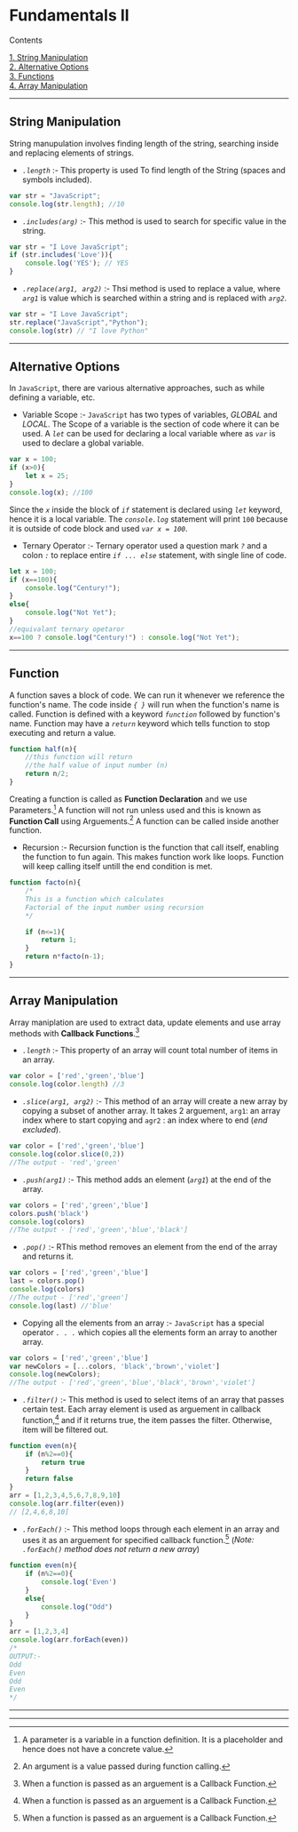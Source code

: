 # Fundamentals II

Contents 

[1. String Manipulation](#string-manipulation)  
[2. Alternative Options](#alternative-options)  
[3. Functions](#function)  
[4. Array Manipulation](#array-manipulation)

------------------------------------------------------------
## String Manipulation  
String manupulation involves finding length of the string, searching inside and replacing elements of strings.

- *`.length`* :- This property is used To find length of the String (spaces and symbols included).
``` js
var str = "JavaScript";
console.log(str.length); //10
```
- *`.includes(arg)`* :- This method is used to search for specific value in the string.
``` js
var str = "I Love JavaScript";
if (str.includes('Love')){
    console.log('YES'); // YES
}
```
- *`.replace(arg1, arg2)`* :- Thsi method is used to replace a value, where *`arg1`* is value which is searched within a string and is replaced with *`arg2`*.
``` js
var str = "I Love JavaScript";
str.replace("JavaScript","Python");
console.log(str) // "I love Python"
```

---------------------------------------------
## Alternative Options
In `JavaScript`, there are various alternative approaches, such as while defining a variable, etc.

- Variable Scope :-
`JavaScript` has two types of variables, *GLOBAL* and *LOCAL*. The Scope of a variable is the section of code where it can be used. A *`let`* can be used for declaring a local variable where as *`var`* is used to declare a global variable.
``` js
var x = 100;
if (x>0){
    let x = 25;
}
console.log(x); //100
```
Since the *`x`* inside the block of *`if`* statement is declared using *`let`* keyword, hence it is a local variable. The *`console.log`* statement will print `100` because it is outside of code block and used *`var x = 100`*.

- Ternary Operator :- Ternary operator used a question mark *`?`* and a colon *`:`* to replace entire *`if ... else`* statement, with single line of code.
``` js
let x = 100;
if (x==100){
    console.log("Century!");
}
else{
    console.log("Not Yet");
}
//equivalant ternary opetaror
x==100 ? console.log("Century!") : console.log("Not Yet");
```
-------------------------------------------------
## Function
A function saves a block of code. We can run it whenever we reference the function's name. The code inside *`{ }`* will run when the function's name is called. Function is defined with a keyword *`function`* followed by function's name. Function may have a *`return`* keyword which tells function to stop executing and return a value.
``` js
function half(n){
    //this function will return
    //the half value of input number (n)
    return n/2;
}
```
Creating a function is called as **Function Declaration** and we use Parameters.[^1] A function will not run unless used and this is known as **Function Call** using Arguements.[^2] A function can be called inside another function.
- Recursion :- Recursion function is the function that call itself, enabling the function to fun again. This makes function work like loops. Function will keep calling itself untill the end condition is met.
``` js
function facto(n){
    /*
    This is a function which calculates
    Factorial of the input number using recursion
    */

    if (n<=1){
        return 1;
    }
    return n*facto(n-1);
}
```

---------------------------
## Array Manipulation
Array maniplation are used to extract data, update elements and use array methods with **Callback Functions**.[^3]

- *`.length`* :- This property of an array will count total number of items in an array.
``` js
var color = ['red','green','blue']
console.log(color.length) //3
```
- *`.slice(arg1, arg2)`* :- This method of an array will create a new array by copying a subset of another array. It takes 2 arguement, `arg1`: an array index where to start copying and `agr2` : an index where to end (*end excluded*).
``` js
var color = ['red','green','blue']
console.log(color.slice(0,2))
//The output - 'red','green'
```

- *`.push(arg1)`* :- This method adds an element (*`arg1`*) at the end of the array.
``` js
var colors = ['red','green','blue']
colors.push('black')
console.log(colors)
//The output - ['red','green','blue','black']
```
- *`.pop()`* :- RThis method removes an element from the end of the array and returns it.
``` js
var colors = ['red','green','blue']
last = colors.pop()
console.log(colors)
//The output - ['red','green']
console.log(last) //'blue'
```

- Copying all the elements from an array :- `JavaScript` has a special operator *`. . .`* which copies all the elements form an array to another array.

``` js
var colors = ['red','green','blue']
var newColors = [...colors, 'black','brown','violet']
console.log(newColors);
//The output - ['red','green','blue','black','brown','violet']
```

- *`.filter()`* :- This method is used to select items of an array that passes certain test. Each array element is used as arguement in callback function,[^3] and if it returns true, the item passes the filter. Otherwise, item will be filtered out.
``` js
function even(n){
    if (n%2==0){
        return true
    }
    return false
}
arr = [1,2,3,4,5,6,7,8,9,10]
console.log(arr.filter(even))
// [2,4,6,8,10]
```
- *`.forEach()`* :- This method loops through each element in an array and uses it as an arguement for specified callback function.[^3] (*Note: `.forEach()` method does not return a new array*)
``` js
function even(n){
    if (n%2==0){
        console.log('Even')
    }
    else{
        console.log("Odd")
    }
}
arr = [1,2,3,4]
console.log(arr.forEach(even))
/*
OUTPUT:-
Odd
Even
Odd
Even
*/
```
---
---
[^1]: A parameter is a variable in a function definition. It is a placeholder and hence does not have a concrete value.  
[^2]: An argument is a value passed during function calling.  
[^3]: When a function is passed as an arguement is a Callback Function.
